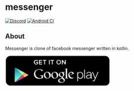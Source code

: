 # messenger

[![Discord](https://img.shields.io/badge/chat-on%20discord-brightgreen.svg)](https://discord.gg/8vDRSWS2xv)
[![Android CI](https://github.com/michaljaz/messenger/actions/workflows/android.yaml/badge.svg)](https://github.com/michaljaz/messenger/actions/workflows/android.yaml)
## About

Messenger is clone of facebook messenger written in kotlin.

[<img src=".github/play-store-button.svg" height="100px">](https://play.google.com/store/apps/details?id=com.github.michaljaz.messenger)